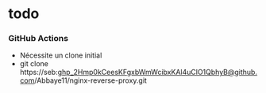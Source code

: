 # todo

### GitHub Actions

- Nécessite un clone initial
- git clone https://seb: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@github.com/Abbaye11/nginx-reverse-proxy.git
